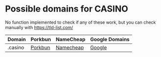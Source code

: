 # Possible domains for CASINO

No function implemented to check if any of these work, but you can check manually with https://tld-list.com/

| Domain | Porkbun | NameCheap | Google Domains |
|---|---|---|---|
| .casino | [Porkbun](https://porkbun.com/checkout/search?prb=e814663da1&tlds=&idnLanguage=&search=search&q=.casino) | [Namecheap](https://www.namecheap.com/domains/registration/results/?domain=.casino) | [Google](https://domains.google.com/registrar/search?searchTerm=.casino) |
